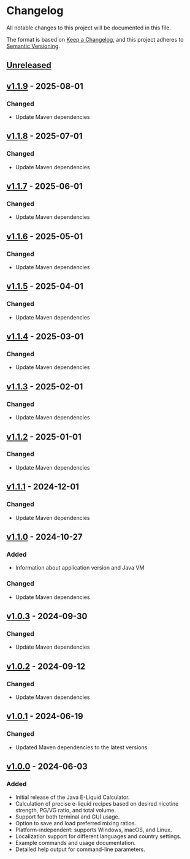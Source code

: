 # Changelog

All notable changes to this project will be documented in this file.

The format is based on [Keep a Changelog](https://keepachangelog.com/en/1.0.0/),
and this project adheres to [Semantic Versioning](https://semver.org/spec/v2.0.0.html).

## [Unreleased]

## [v1.1.9] - 2025-08-01
### Changed
- Update Maven dependencies

## [v1.1.8] - 2025-07-01
### Changed
- Update Maven dependencies

## [v1.1.7] - 2025-06-01
### Changed
- Update Maven dependencies

## [v1.1.6] - 2025-05-01
### Changed
- Update Maven dependencies

## [v1.1.5] - 2025-04-01
### Changed
- Update Maven dependencies

## [v1.1.4] - 2025-03-01
### Changed
- Update Maven dependencies

## [v1.1.3] - 2025-02-01
### Changed
- Update Maven dependencies

## [v1.1.2] - 2025-01-01
### Changed
- Update Maven dependencies

## [v1.1.1] - 2024-12-01
### Changed
- Update Maven dependencies

## [v1.1.0] - 2024-10-27
### Added
- Information about application version and Java VM

### Changed
- Update Maven dependencies

## [v1.0.3] - 2024-09-30
### Changed
- Update Maven dependencies

## [v1.0.2] - 2024-09-12
### Changed
- Update Maven dependencies

## [v1.0.1] - 2024-06-19
### Changed
- Updated Maven dependencies to the latest versions.

## [v1.0.0] - 2024-06-03
### Added
- Initial release of the Java E-Liquid Calculator.
- Calculation of precise e-liquid recipes based on desired nicotine strength, PG/VG ratio, and total volume.
- Support for both terminal and GUI usage.
- Option to save and load preferred mixing ratios.
- Platform-independent: supports Windows, macOS, and Linux.
- Localization support for different languages and country settings.
- Example commands and usage documentation.
- Detailed help output for command-line parameters.

[unreleased]: https://github.com/kirbylink/java-e-liquid-calculator/compare/main...HEAD
[v1.1.9]: https://github.com/kirbylink/java-e-liquid-calculator/compare/v1.1.8...v1.1.9
[v1.1.8]: https://github.com/kirbylink/java-e-liquid-calculator/compare/v1.1.7...v1.1.8
[v1.1.7]: https://github.com/kirbylink/java-e-liquid-calculator/compare/v1.1.6...v1.1.7
[v1.1.6]: https://github.com/kirbylink/java-e-liquid-calculator/compare/v1.1.5...v1.1.6
[v1.1.5]: https://github.com/kirbylink/java-e-liquid-calculator/compare/v1.1.4...v1.1.5
[v1.1.4]: https://github.com/kirbylink/java-e-liquid-calculator/compare/v1.1.3...v1.1.4
[v1.1.3]: https://github.com/kirbylink/java-e-liquid-calculator/compare/v1.1.2...v1.1.3
[v1.1.2]: https://github.com/kirbylink/java-e-liquid-calculator/compare/v1.1.1...v1.1.2
[v1.1.1]: https://github.com/kirbylink/java-e-liquid-calculator/compare/v1.1.0...v1.1.1
[v1.1.0]: https://github.com/kirbylink/java-e-liquid-calculator/compare/v1.0.3...v1.1.0
[v1.0.3]: https://github.com/kirbylink/java-e-liquid-calculator/compare/v1.0.2...v1.0.3
[v1.0.2]: https://github.com/kirbylink/java-e-liquid-calculator/compare/v1.0.1...v1.0.2
[v1.0.1]: https://github.com/kirbylink/java-e-liquid-calculator/compare/v1.0.0...v1.0.1
[v1.0.0]: https://github.com/kirbylink/java-e-liquid-calculator/releases/tag/v1.0.0
